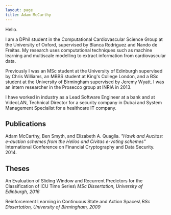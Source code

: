 ```yaml
---
layout: page
title: Adam McCarthy
---
```


Hello.

I am a DPhil student in the Computational Cardiovascular Science Group at the University of Oxford, supervised by Blanca Rodriguez and Nando de Freitas. My research uses computational techniques such as machine learning and multiscale modelling to extract information from cardiovascular data.

Previously I was an MSc student at the University of Edinburgh supervised by Chris Williams, an MBBS student at King's College London, and a BSc student at the University of Birmingham supervised by Jeremy Wyatt. I was an intern researcher in the Prosecco group at INRIA in 2013.

I have worked in industry as a Lead Software Engineer at a bank and at VideoLAN, Technical Director for a security company in Dubai and System Management Specialist for a healthcare IT company.

<div class="divider"></div>

## Publications

Adam McCarthy, Ben Smyth, and Elizabeth A. Quaglia. *"Hawk and Aucitas: e-auction schemes from the Helios and Civitas e-voting schemes"* International Conference on Financial Cryptography and Data Security. 2014.

<div class="divider"></div>

## Theses

An Evaluation of Sliding Window and Recurrent Predictors for the Classification of ICU Time Series\\
*MSc Dissertation, University of Edinburgh, 2016*

Reinforcement Learning in Continuous State and Action Spaces\\
*BSc Dissertation, University of Birmingham, 2009*


